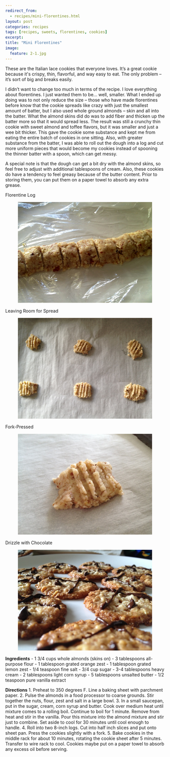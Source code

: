 ```yaml
---
redirect_from: 
  - recipes/mini-florentines.html
layout: post
categories: recipes
tags: [recipes, sweets, florentines, cookies]
excerpt: 
title: "Mini Florentines"
image:
  feature: 2-1.jpg
---
```


These are the Italian lace cookies that everyone loves. It’s a great cookie because it's crispy, thin, flavorful, and way easy to eat. The only problem – it’s sort of big and breaks easily.


I didn’t want to change too much in terms of the recipe.  I love everything about florentines.  I just wanted them to be… well, smaller.  What I ended up doing was to not only reduce the size – those who have made florentines before know that the cookie spreads like crazy with just the smallest amount of batter, but I also used whole ground almonds – skin and all into the batter.  What the almond skins did do was to add fiber and thicken up the batter more so that it would spread less.  The result was still a crunchy thin cookie with sweet almond and toffee flavors, but it was smaller and just a wee bit thicker.  This gave the cookie some substance and kept me from eating the entire batch of cookies in one sitting.  Also, with greater substance from the batter, I was able to roll out the dough into a log and cut more uniform pieces that would become my cookies instead of spooning the thinner batter with a spoon, which can get messy.


A special note is that the dough can get a bit dry with the almond skins, so feel free to adjust with additional tablespoons of cream.  Also, these cookies do have a tendency to feel greasy because of the butter content.  Prior to storing them, you can put them on a paper towel to absorb any extra grease.


Florentine Log


<figure> <img src='/images/2-2.jpg'> </figure>

Leaving Room for Spread


<figure> <img src='/images/2-3.jpg'> </figure>

Fork-Pressed


<figure> <img src='/images/2-4.jpg'> </figure>

Drizzle with Chocolate


<figure> <img src='/images/2-5.jpg'> </figure>
<section class='recipe'>
<p><strong>Ingredients</strong>
- 1 3/4 cups whole almonds (skins on)
- 3 tablespoons all-purpose flour
- 1 tablespoon grated orange zest
- 1 tablespoon grated lemon zest 
- 1/4 teaspoon fine salt
- 3/4 cup sugar
- 3-4 tablespoons heavy cream
- 2 tablespoons light corn syrup
- 5 tablespoons unsalted butter
- 1/2 teaspoon pure vanilla extract</p>

<p><strong>Directions</strong>
1. Preheat to 350 degrees F. Line a baking sheet with parchment paper.
2. Pulse the almonds in a food processor to coarse grounds. Stir together the nuts, flour, zest and salt in a large bowl.
3. In a small saucepan, put in the sugar, cream, corn syrup and butter. Cook over medium heat until mixture comes to a rolling boil. Continue to boil for 1 minute. Remove from heat and stir in the vanilla. Pour this mixture into the almond mixture and stir just to combine. Set aside to cool for 30 minutes until cool enough to handle.
4. Roll into two 8-inch logs.  Cut into half inch slices and put onto sheet pan.  Press the cookies slightly with a fork.
5. Bake cookies in the middle rack for about 10 minutes, rotating the cookie sheet after 5 minutes.  Transfer to wire rack to cool.  Cookies maybe put on a paper towel to absorb any excess oil before serving.</p></section>